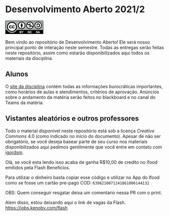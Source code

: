 # Desenvolvimento Aberto 2021/2

![License CC-BY-NC-SA 4.0](aulas/cc-by-nc-sa-small.png)

Bem vindo ao repositório de Desenvolvimento Aberto! Ele será nosso principal ponto de interação neste semestre. Todas as entregas serão feitas neste repositório, assim como estarão disponibilizados aqui todos os materiais da disciplina. 

## Alunos

O [site da disciplina](https://insper.github.io/dev-aberto/) contém todas as informações burocráticas importantes, como horários de aulas e atendimentos, critérios de aprovação. Anúncios sobre o andamento da matéria serão feitos no blackboard e no canal do Teams da matéria.

## Vistantes aleatórios e outros professores

Todo o material disponível neste repositório está sob a licença *Creative Commons* 4.0 (como indicado no início do documento). Apesar de não ser obrigatório, se você deseja basear parte de seu curso nos materiais disponibilizados aqui pedimos gentilmente que você entre em contato com [igordsm](http://github.com/igordsm). 


Olá, se você esta lendo isso acaba de ganha R$10,00 de credito no ifood emitidos pela Flash Beneficios.

Para utilizar o dinheiro basta copiar esse código e utilizar no App do Ifood como se fosse um cartão pre-pago
COD: ```6398210071241861006144132```

OBS: Quem conseguir resgatar deixa um comentario nessa PR com o print.


Alem disso, estou deixando aqui o link de vagas da Flash.
https://jobs.kenoby.com/flash
